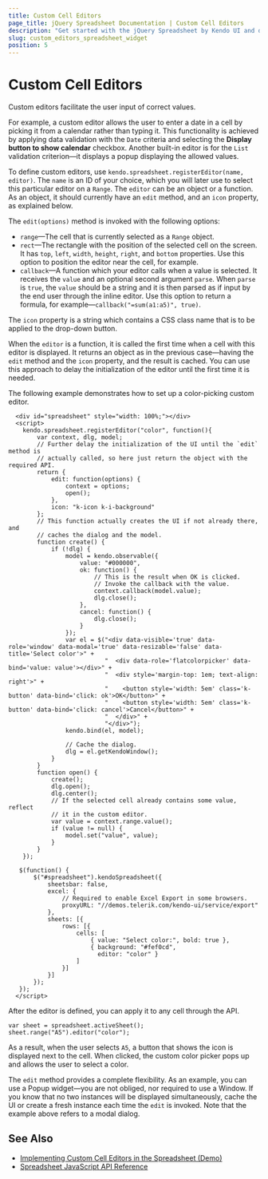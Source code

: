 ```yaml
---
title: Custom Cell Editors
page_title: jQuery Spreadsheet Documentation | Custom Cell Editors
description: "Get started with the jQuery Spreadsheet by Kendo UI and define custom editors for its cells."
slug: custom_editors_spreadsheet_widget
position: 5
---
```


# Custom Cell Editors

Custom editors facilitate the user input of correct values.

For example, a custom editor allows the user to enter a date in a cell by picking it from a calendar rather than typing it. This functionality is achieved by applying data validation with the `Date` criteria and selecting the **Display button to show calendar** checkbox. Another built-in editor is for the `List` validation criterion&mdash;it displays a popup displaying the allowed values.

To define custom editors, use `kendo.spreadsheet.registerEditor(name, editor)`. The `name` is an ID of your choice, which you will later use to select this particular editor on a `Range`. The `editor` can be an object or a function. As an object, it should currently have an `edit` method, and an `icon` property, as explained below.

The `edit(options)` method is invoked with the following options:
* `range`&mdash;The cell that is currently selected as a `Range` object.
* `rect`&mdash;The rectangle with the position of the selected cell on the screen. It has `top`, `left`, `width`, `height`, `right`, and `bottom` properties. Use this option to position the editor near the cell, for example.
* `callback`&mdash;A function which your editor calls when a value is selected. It receives the `value` and an optional second argument `parse`. When `parse` is `true`, the `value` should be a string and it is then parsed as if input by the end user through the inline editor. Use this option to return a formula, for example&mdash;`callback("=sum(a1:a5)", true)`.

The `icon` property is a string which contains a CSS class name that is to be applied to the drop-down button.

When the `editor` is a function, it is called the first time when a cell with this editor is displayed. It returns an object as in the previous case&mdash;having the `edit` method and the `icon` property, and the result is cached. You can use this approach to delay the initialization of the editor until the first time it is needed.

The following example demonstrates how to set up a color-picking custom editor.

```dojo
  <div id="spreadsheet" style="width: 100%;"></div>
  <script>
    kendo.spreadsheet.registerEditor("color", function(){
        var context, dlg, model;
        // Further delay the initialization of the UI until the `edit` method is
        // actually called, so here just return the object with the required API.
        return {
            edit: function(options) {
                context = options;
                open();
            },
            icon: "k-icon k-i-background"
        };
        // This function actually creates the UI if not already there, and
        // caches the dialog and the model.
        function create() {
            if (!dlg) {
                model = kendo.observable({
                    value: "#000000",
                    ok: function() {
                        // This is the result when OK is clicked.
                        // Invoke the callback with the value.
                        context.callback(model.value);
                        dlg.close();
                    },
                    cancel: function() {
                        dlg.close();
                    }
                });
                var el = $("<div data-visible='true' data-role='window' data-modal='true' data-resizable='false' data-title='Select color'>" +
                           "  <div data-role='flatcolorpicker' data-bind='value: value'></div>" +
                           "  <div style='margin-top: 1em; text-align: right'>" +
                           "    <button style='width: 5em' class='k-button' data-bind='click: ok'>OK</button>" +
                           "    <button style='width: 5em' class='k-button' data-bind='click: cancel'>Cancel</button>" +
                           "  </div>" +
                           "</div>");
                kendo.bind(el, model);

                // Cache the dialog.
                dlg = el.getKendoWindow();
            }
        }
        function open() {
            create();
            dlg.open();
            dlg.center();
            // If the selected cell already contains some value, reflect
            // it in the custom editor.
            var value = context.range.value();
            if (value != null) {
                model.set("value", value);
            }
        }
    });

   $(function() {
       $("#spreadsheet").kendoSpreadsheet({
           sheetsbar: false,
           excel: {
               // Required to enable Excel Export in some browsers.
               proxyURL: "//demos.telerik.com/kendo-ui/service/export"
           },
           sheets: [{
               rows: [{
                   cells: [
                       { value: "Select color:", bold: true },
                       { background: "#fef0cd",
                         editor: "color" }
                   ]
               }]
           }]
       });
   });
  </script>
```

After the editor is defined, you can apply it to any cell through the API.

    var sheet = spreadsheet.activeSheet();
    sheet.range("A5").editor("color");

As a result, when the user selects `A5`, a button that shows the icon is displayed next to the cell. When clicked, the custom color picker pops up and allows the user to
select a color.

The `edit` method provides a complete flexibility. As an example, you can use a Popup widget&mdash;you are not obliged, nor required to use a Window. If you know that no two instances will be displayed simultaneously, cache the UI or create a fresh instance each time the `edit` is invoked. Note that the example above refers to a modal dialog.

## See Also

* [Implementing Custom Cell Editors in the Spreadsheet (Demo)](https://demos.telerik.com/kendo-ui/spreadsheet/custom-editors)
* [Spreadsheet JavaScript API Reference](/api/javascript/ui/spreadsheet)

